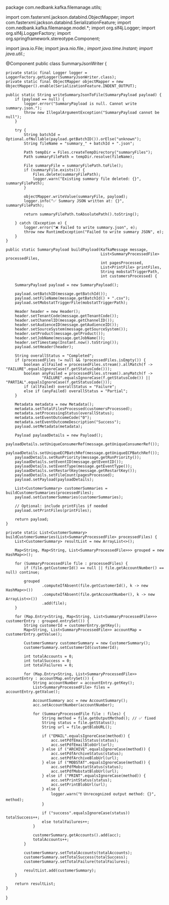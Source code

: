 package com.nedbank.kafka.filemanage.utils;

import com.fasterxml.jackson.databind.ObjectMapper;
import com.fasterxml.jackson.databind.SerializationFeature;
import com.nedbank.kafka.filemanage.model.*;
import org.slf4j.Logger;
import org.slf4j.LoggerFactory;
import org.springframework.stereotype.Component;

import java.io.File;
import java.nio.file.*;
import java.time.Instant;
import java.util.*;

@Component
public class SummaryJsonWriter {

    private static final Logger logger = LoggerFactory.getLogger(SummaryJsonWriter.class);
    private static final ObjectMapper objectMapper = new ObjectMapper().enable(SerializationFeature.INDENT_OUTPUT);

    public static String writeSummaryJsonToFile(SummaryPayload payload) {
        if (payload == null) {
            logger.error("SummaryPayload is null. Cannot write summary.json.");
            throw new IllegalArgumentException("SummaryPayload cannot be null");
        }

        try {
            String batchId = Optional.ofNullable(payload.getBatchID()).orElse("unknown");
            String fileName = "summary_" + batchId + ".json";

            Path tempDir = Files.createTempDirectory("summaryFiles");
            Path summaryFilePath = tempDir.resolve(fileName);

            File summaryFile = summaryFilePath.toFile();
            if (summaryFile.exists()) {
                Files.delete(summaryFilePath);
                logger.warn("Existing summary file deleted: {}", summaryFilePath);
            }

            objectMapper.writeValue(summaryFile, payload);
            logger.info("✅ Summary JSON written at: {}", summaryFilePath);

            return summaryFilePath.toAbsolutePath().toString();

        } catch (Exception e) {
            logger.error("❌ Failed to write summary.json", e);
            throw new RuntimeException("Failed to write summary JSON", e);
        }
    }

    public static SummaryPayload buildPayload(KafkaMessage message,
                                              List<SummaryProcessedFile> processedFiles,
                                              int pagesProcessed,
                                              List<PrintFile> printFiles,
                                              String mobstatTriggerPath,
                                              int customersProcessed) {

        SummaryPayload payload = new SummaryPayload();

        payload.setBatchID(message.getBatchId());
        payload.setFileName(message.getBatchId() + ".csv");
        payload.setMobstatTriggerFile(mobstatTriggerPath);

        Header header = new Header();
        header.setTenantCode(message.getTenantCode());
        header.setChannelID(message.getChannelID());
        header.setAudienceID(message.getAudienceID());
        header.setSourceSystem(message.getSourceSystem());
        header.setProduct(message.getProduct());
        header.setJobName(message.getJobName());
        header.setTimestamp(Instant.now().toString());
        payload.setHeader(header);

        String overallStatus = "Completed";
        if (processedFiles != null && !processedFiles.isEmpty()) {
            boolean allFailed = processedFiles.stream().allMatch(f -> "FAILURE".equalsIgnoreCase(f.getStatusCode()));
            boolean anyFailed = processedFiles.stream().anyMatch(f ->
                    "FAILURE".equalsIgnoreCase(f.getStatusCode()) || "PARTIAL".equalsIgnoreCase(f.getStatusCode()));
            if (allFailed) overallStatus = "Failure";
            else if (anyFailed) overallStatus = "Partial";
        }

        Metadata metadata = new Metadata();
        metadata.setTotalFilesProcessed(customersProcessed);
        metadata.setProcessingStatus(overallStatus);
        metadata.setEventOutcomeCode("0");
        metadata.setEventOutcomeDescription("Success");
        payload.setMetadata(metadata);

        Payload payloadDetails = new Payload();
        payloadDetails.setUniqueConsumerRef(message.getUniqueConsumerRef());
        payloadDetails.setUniqueECPBatchRef(message.getUniqueECPBatchRef());
        payloadDetails.setRunPriority(message.getRunPriority());
        payloadDetails.setEventID(message.getEventID());
        payloadDetails.setEventType(message.getEventType());
        payloadDetails.setRestartKey(message.getRestartKey());
        payloadDetails.setFileCount(pagesProcessed);
        payload.setPayload(payloadDetails);

        List<CustomerSummary> customerSummaries = buildCustomerSummaries(processedFiles);
        payload.setCustomerSummaries(customerSummaries);

        // Optional: include printFiles if needed
        payload.setPrintFiles(printFiles);

        return payload;
    }

    private static List<CustomerSummary> buildCustomerSummaries(List<SummaryProcessedFile> processedFiles) {
        List<CustomerSummary> resultList = new ArrayList<>();

        Map<String, Map<String, List<SummaryProcessedFile>>> grouped = new HashMap<>();

        for (SummaryProcessedFile file : processedFiles) {
            if (file.getCustomerId() == null || file.getAccountNumber() == null) continue;

            grouped
                    .computeIfAbsent(file.getCustomerId(), k -> new HashMap<>())
                    .computeIfAbsent(file.getAccountNumber(), k -> new ArrayList<>())
                    .add(file);
        }

        for (Map.Entry<String, Map<String, List<SummaryProcessedFile>>> customerEntry : grouped.entrySet()) {
            String customerId = customerEntry.getKey();
            Map<String, List<SummaryProcessedFile>> accountMap = customerEntry.getValue();

            CustomerSummary customerSummary = new CustomerSummary();
            customerSummary.setCustomerId(customerId);

            int totalAccounts = 0;
            int totalSuccess = 0;
            int totalFailures = 0;

            for (Map.Entry<String, List<SummaryProcessedFile>> accountEntry : accountMap.entrySet()) {
                String accountNumber = accountEntry.getKey();
                List<SummaryProcessedFile> files = accountEntry.getValue();

                AccountSummary acc = new AccountSummary();
                acc.setAccountNumber(accountNumber);

                for (SummaryProcessedFile file : files) {
                    String method = file.getOutputMethod(); // ✅ fixed
                    String status = file.getStatus();
                    String url = file.getBlobURL();

                    if ("EMAIL".equalsIgnoreCase(method)) {
                        acc.setPdfEmailStatus(status);
                        acc.setPdfEmailBlobUrl(url);
                    } else if ("ARCHIVE".equalsIgnoreCase(method)) {
                        acc.setPdfArchiveStatus(status);
                        acc.setPdfArchiveBlobUrl(url);
                    } else if ("MOBSTAT".equalsIgnoreCase(method)) {
                        acc.setPdfMobstatStatus(status);
                        acc.setPdfMobstatBlobUrl(url);
                    } else if ("PRINT".equalsIgnoreCase(method)) {
                        acc.setPrintStatus(status);
                        acc.setPrintBlobUrl(url);
                    } else {
                        logger.warn("❗ Unrecognized output method: {}", method);
                    }

                    if ("success".equalsIgnoreCase(status)) totalSuccess++;
                    else totalFailures++;
                }

                customerSummary.getAccounts().add(acc);
                totalAccounts++;
            }

            customerSummary.setTotalAccounts(totalAccounts);
            customerSummary.setTotalSuccess(totalSuccess);
            customerSummary.setTotalFailure(totalFailures);

            resultList.add(customerSummary);
        }

        return resultList;
    }
}
